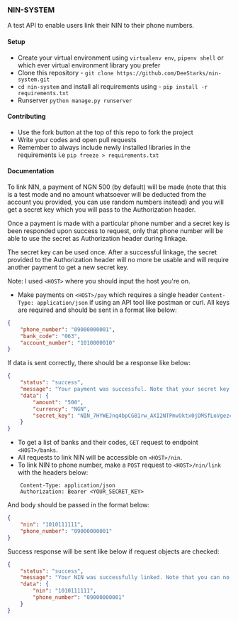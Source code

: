 ### NIN-SYSTEM

A test API to enable users link their NIN to their phone numbers.

#### Setup

- Create your virtual environment using `virtualenv env`, `pipenv shell` or which ever virtual environment library you prefer 
- Clone this repository - `git clone https://github.com/DeeStarks/nin-system.git`
- `cd nin-system` and install all requirements using - `pip install -r requirements.txt`
- Runserver `python manage.py runserver`

#### Contributing

- Use the fork button at the top of this repo to fork the project
- Write your codes and open pull requests
- Remember to always include newly installed libraries in the requirements i.e `pip freeze > requirements.txt`

#### Documentation

To link NIN, a payment of NGN 500 (by default) will be made (note that this is a test mode and no amount whatsoever will be deducted from the account you provided, you can use random numbers instead) and you will get a secret key which you will pass to the Authorization header.

Once a payment is made with a particular phone number and a secret key is been responded upon success to request, only that phone number will be able to use the secret as Authorization header during linkage.

The secret key can be used once. After a successful linkage, the secret provided to the Authorization header will no more be usable and will require another payment to get a new secret key.

Note: I used `<HOST>` where you should input the host you're on.

- Make payments on `<HOST>/pay` which requires a single header `Content-Type: application/json` if using an API tool like postman or curl. All keys are required and should be sent in a format like below:
```json
{
    "phone_number": "09000000001",
    "bank_code": "063",
    "account_number": "1010000010"
}
```

If data is sent correctly, there should be a response like below:
```json
{
    "status": "success",
    "message": "Your payment was successful. Note that your secret key can only be used once to link NIN with the phone number you provided, and can't be retrived once this response is closed.",
    "data": {
        "amount": "500",
        "currency": "NGN",
        "secret_key": "NIN_7HYWEJnq4bpCGB1rw_AXI2NTPmvOktx0jDMSfLoVgezcyZhKs6"
    }
}
```

- To get a list of banks and their codes, `GET` request to endpoint `<HOST>/banks`. 
- All requests to link NIN will be accessible on `<HOST>/nin`.
- To link NIN to phone number, make a `POST` request to `<HOST>/nin/link` with the headers below:

```
    Content-Type: application/json
    Authorization: Bearer <YOUR_SECRET_KEY>
```
And body should be passed in the format below:
```json
{
    "nin": "1010111111",
    "phone_number": "09000000001"
}
```
Success response will be sent like below if request objects are checked:
```json
{
    "status": "success",
    "message": "Your NIN was successfully linked. Note that you can no more use the provided Authorization header",
    "data": {
        "nin": "1010111111",
        "phone_number": "09000000001"
    }
}
```